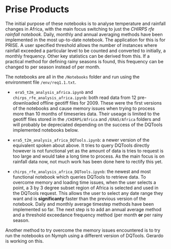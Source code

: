 # Prise Products
The initial purpose of these notebooks is to analyse temperature and rainfall changes in Africa, with the main focus switching to just the _CHIRPS rfe rainfall notebook_. Daily, monthly and annual averaging methods have been implemented in the most up-to-date notebook. The application for this is for PRISE. A user specified threshold allows the number of instances where rainfall exceeded a particular level to be counted and converted to initially, a monthly frequency. Other key statistics can be derived from this. If a practical method for defining rainy seasons is found, this frequency can be changed to per season instead of per month.

The notebooks are all in the ```/Notebooks``` folder and run using the environment file ```/env/req1.1.txt```.

- ``` era5_t2m_analysis_africa.ipynb``` and ```chirps_rfe_analysis_africa.ipynb```: both read data from 12 pre-downloaded offline geotiff files for 2009. These were the first versions of the notebooks and cause memory issues when trying to process more than 10 months of timeseries data. Their useage is limited to the geotiff files stored in the ```/CHIRPS/Africa``` and ```/ERA5/Africa``` folders and will probably be depreciated depending on the success of the DQTools implemented notebooks below.

- ```era5_t2m_analysis_africa_DQTools.ipynb```: a newer version of the equivalent spoken about above. It tries to query DQTools directly however is not functional yet as the amount of data is tries to request is too large and would take a long time to process. As the main focus is on rainfall data now, not much work has been done here to rectify this yet.

- ```chirps_rfe_analysis_africa_DQTools.ipynb```: the newest and most functional notebook which queries DQTools to retrieve data. To overcome memory and loading time issues, when the user selects a point, a 3 by 3 degree subset region of Africa is selected and used in the DQTools request. This allows the user to select any date range they want and is __significanty__ faster than the previous version of the notebook. Daily and monthly average timestep methods have been implemented so far. The next step is to add an annual average method and a threshold exceedance frequency method (per month __or__ per rainy season.


Another method to try overcome the memory issues encountered is to try run the notebooks on Nymph using a different version of DQTools. Gerardo is working on this.
